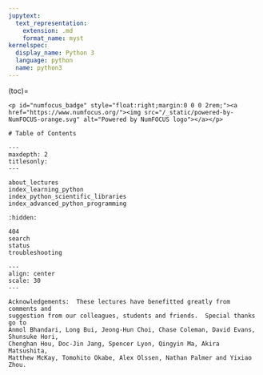 ```yaml
---
jupytext:
  text_representation:
    extension: .md
    format_name: myst
kernelspec:
  display_name: Python 3
  language: python
  name: python3
---
```


(toc)=
```{raw} html
<p id="numfocus_badge" style="float:right;margin:0 0 0 2rem;"><a href="https://www.numfocus.org/"><img src="/_static/powered-by-NumFOCUS-orange.svg" alt="Powered by NumFOCUS logo"></a></p>
```

```{only} html
# Table of Contents
```

```{toctree}
---
maxdepth: 2
titlesonly: 
---

about_lectures
index_learning_python
index_python_scientific_libraries
index_advanced_python_programming
```

```{toctree}
:hidden:

404
search
status
troubleshooting
```

```{image} http://assets.quantecon.org/img/banner.png
---
align: center
scale: 30
---
```

```{only} latex
Acknowledgements:  These lectures have benefitted greatly from comments and
suggestion from our colleagues, students and friends.  Special thanks go to
Anmol Bhandari, Long Bui, Jeong-Hun Choi, Chase Coleman, David Evans, Shunsuke Hori,
Chenghan Hou, Doc-Jin Jang, Spencer Lyon, Qingyin Ma, Akira Matsushita,
Matthew McKay, Tomohito Okabe, Alex Olssen, Nathan Palmer and Yixiao Zhou.
```

